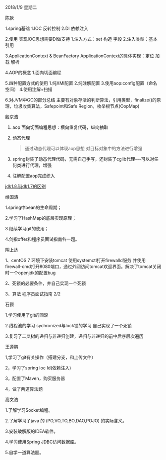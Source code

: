 2018/1/9    星期二

陈款

1.spring基础
	1.IOC 反转控制
	2.DI 依赖注入

2.使用
	实现IOC思想需要DI做支持
	1.注入方式：set 构造 字段
	2.注入类型：基本 引用

3.ApplicationContext & BeanFactory
	ApplicationContext的具体实现：定位 加载 解析

4.AOP的概念
	1.面向切面编程

5.四种配置方式的使用
	1.纯XMl配置
	2.纯注解配置
	3.使用aop:config配置（命名空间）
	4.使用注解+扫描

6.对JVM中GC的部分总结
	主要有对象存活的判断算法，引用类型，finalize()的原理，垃圾收集算法，Safepoint和Safe Region，枚举根节点(OopMap)


殷京浩

1. aop  面向切面编程思想：横向重复代码，纵向抽取

2. 动态代理
    >通过动态代理可以体现aop思想
    >对目标对象中的方法进行增强
    
3. spring封装了动态代理代码，无需自己手写，还封装了cglib代理---可以对任何类进行代理，增强

4. 注解配置aop完成织入


[jdk1.8与jdk1.7的区别](https://zhidao.baidu.com/question/1993479883092451387.html)




缑国涛

1.spring中bean的生命周期；

2.学习了HashMap的底层实现原理；

3.继续学习git的使用；

4.剑指offer和程序员面试指南各一题。



阴上达

1、centOS 7 环境下安装tomcat  使用systemctl打开firewalld服务 并使用firewall-cmd打开8080端口，通过外网访问tomcat欢迎界面。解决了tomcat关闭时一个openjdk的配置bug

2、死锁的必要条件，并自己实现一个死锁

3、算法 程序员面试指南 2/2


石颢

1.学习使用了git的回滚

2.线程池的学习 sychronized与lock锁的学习 自己实现了一个死锁

3.复习了二叉树的递归与非递归创建，递归与非递归的前中后序层次遍历


王遵鹏

1,学习了git有关操作（搭建分支，和上传文件）

2，学习了spring Ioc Id(依赖注入)

3，配置了Maven，购买服务器

4，做了两道算法题


高文浩

1.了解学习Socket编程。

2.了解学习了java 的 (PO,VO,TO,BO,DAO,POJO)
  的实际含义。
  
3.安装破解版的IDEA软件。

4.学习使用Spring JDBC访问数据库。

5.自学一道算法题。
